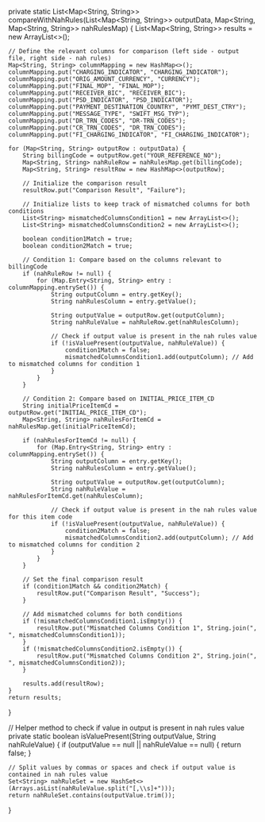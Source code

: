private static List<Map<String, String>> compareWithNahRules(List<Map<String, String>> outputData, Map<String, Map<String, String>> nahRulesMap) {
    List<Map<String, String>> results = new ArrayList<>();

    // Define the relevant columns for comparison (left side - output file, right side - nah rules)
    Map<String, String> columnMapping = new HashMap<>();
    columnMapping.put("CHARGING_INDICATOR", "CHARGING_INDICATOR");
    columnMapping.put("ORIG_AMOUNT_CURRENCY", "CURRENCY");
    columnMapping.put("FINAL_MOP", "FINAL_MOP");
    columnMapping.put("RECEIVER_BIC", "RECEIVER_BIC");
    columnMapping.put("PSD_INDICATOR", "PSD_INDICATOR");
    columnMapping.put("PAYMENT_DESTINATION_COUNTRY", "PYMT_DEST_CTRY");
    columnMapping.put("MESSAGE_TYPE", "SWIFT_MSG_TYP");
    columnMapping.put("DR_TRN_CODES", "DR-TRN_CODES");
    columnMapping.put("CR_TRN_CODES", "DR_TRN_CODES");
    columnMapping.put("FI_CHARGING_INDICATOR", "FI_CHARGING_INDICATOR");

    for (Map<String, String> outputRow : outputData) {
        String billingCode = outputRow.get("YOUR_REFERENCE_NO");
        Map<String, String> nahRuleRow = nahRulesMap.get(billingCode);
        Map<String, String> resultRow = new HashMap<>(outputRow);

        // Initialize the comparison result
        resultRow.put("Comparison Result", "Failure");

        // Initialize lists to keep track of mismatched columns for both conditions
        List<String> mismatchedColumnsCondition1 = new ArrayList<>();
        List<String> mismatchedColumnsCondition2 = new ArrayList<>();

        boolean condition1Match = true;
        boolean condition2Match = true;

        // Condition 1: Compare based on the columns relevant to billingCode
        if (nahRuleRow != null) {
            for (Map.Entry<String, String> entry : columnMapping.entrySet()) {
                String outputColumn = entry.getKey();
                String nahRulesColumn = entry.getValue();

                String outputValue = outputRow.get(outputColumn);
                String nahRuleValue = nahRuleRow.get(nahRulesColumn);

                // Check if output value is present in the nah rules value
                if (!isValuePresent(outputValue, nahRuleValue)) {
                    condition1Match = false;
                    mismatchedColumnsCondition1.add(outputColumn); // Add to mismatched columns for condition 1
                }
            }
        }

        // Condition 2: Compare based on INITIAL_PRICE_ITEM_CD
        String initialPriceItemCd = outputRow.get("INITIAL_PRICE_ITEM_CD");
        Map<String, String> nahRulesForItemCd = nahRulesMap.get(initialPriceItemCd);

        if (nahRulesForItemCd != null) {
            for (Map.Entry<String, String> entry : columnMapping.entrySet()) {
                String outputColumn = entry.getKey();
                String nahRulesColumn = entry.getValue();

                String outputValue = outputRow.get(outputColumn);
                String nahRuleValue = nahRulesForItemCd.get(nahRulesColumn);

                // Check if output value is present in the nah rules value for this item code
                if (!isValuePresent(outputValue, nahRuleValue)) {
                    condition2Match = false;
                    mismatchedColumnsCondition2.add(outputColumn); // Add to mismatched columns for condition 2
                }
            }
        }

        // Set the final comparison result
        if (condition1Match && condition2Match) {
            resultRow.put("Comparison Result", "Success");
        }

        // Add mismatched columns for both conditions
        if (!mismatchedColumnsCondition1.isEmpty()) {
            resultRow.put("Mismatched Columns Condition 1", String.join(", ", mismatchedColumnsCondition1));
        }
        if (!mismatchedColumnsCondition2.isEmpty()) {
            resultRow.put("Mismatched Columns Condition 2", String.join(", ", mismatchedColumnsCondition2));
        }

        results.add(resultRow);
    }
    return results;
}

// Helper method to check if value in output is present in nah rules value
private static boolean isValuePresent(String outputValue, String nahRuleValue) {
    if (outputValue == null || nahRuleValue == null) {
        return false;
    }

    // Split values by commas or spaces and check if output value is contained in nah rules value
    Set<String> nahRuleSet = new HashSet<>(Arrays.asList(nahRuleValue.split("[,\\s]+")));
    return nahRuleSet.contains(outputValue.trim());
}
